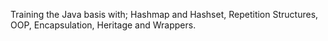 Training the Java basis with; 
Hashmap and Hashset,
Repetition Structures,
OOP,
Encapsulation,
Heritage and Wrappers.

